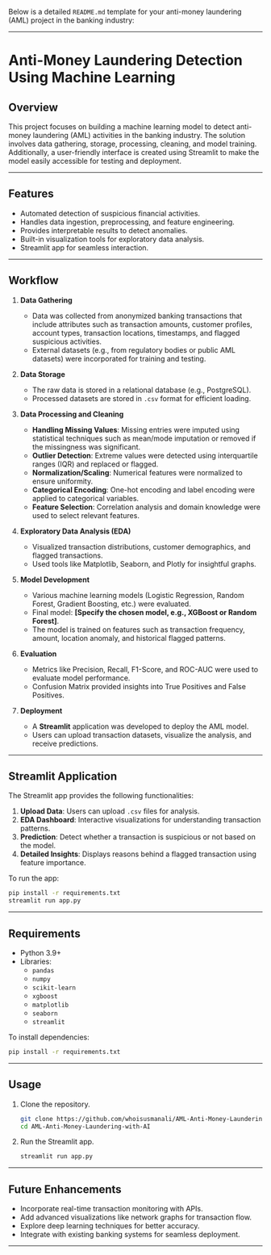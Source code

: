 Below is a detailed `README.md` template for your anti-money laundering (AML) project in the banking industry:  

---

# **Anti-Money Laundering Detection Using Machine Learning**

## **Overview**  
This project focuses on building a machine learning model to detect anti-money laundering (AML) activities in the banking industry. The solution involves data gathering, storage, processing, cleaning, and model training. Additionally, a user-friendly interface is created using Streamlit to make the model easily accessible for testing and deployment.

---

## **Features**  
- Automated detection of suspicious financial activities.
- Handles data ingestion, preprocessing, and feature engineering.
- Provides interpretable results to detect anomalies.
- Built-in visualization tools for exploratory data analysis.
- Streamlit app for seamless interaction.

---

## **Workflow**  
1. **Data Gathering**  
   - Data was collected from anonymized banking transactions that include attributes such as transaction amounts, customer profiles, account types, transaction locations, timestamps, and flagged suspicious activities.
   - External datasets (e.g., from regulatory bodies or public AML datasets) were incorporated for training and testing.

2. **Data Storage**  
   - The raw data is stored in a relational database (e.g., PostgreSQL).
   - Processed datasets are stored in `.csv` format for efficient loading.

3. **Data Processing and Cleaning**  
   - **Handling Missing Values**: Missing entries were imputed using statistical techniques such as mean/mode imputation or removed if the missingness was significant.
   - **Outlier Detection**: Extreme values were detected using interquartile ranges (IQR) and replaced or flagged.
   - **Normalization/Scaling**: Numerical features were normalized to ensure uniformity.
   - **Categorical Encoding**: One-hot encoding and label encoding were applied to categorical variables.
   - **Feature Selection**: Correlation analysis and domain knowledge were used to select relevant features.

4. **Exploratory Data Analysis (EDA)**  
   - Visualized transaction distributions, customer demographics, and flagged transactions.
   - Used tools like Matplotlib, Seaborn, and Plotly for insightful graphs.

5. **Model Development**  
   - Various machine learning models (Logistic Regression, Random Forest, Gradient Boosting, etc.) were evaluated.
   - Final model: **[Specify the chosen model, e.g., XGBoost or Random Forest]**.
   - The model is trained on features such as transaction frequency, amount, location anomaly, and historical flagged patterns.

6. **Evaluation**  
   - Metrics like Precision, Recall, F1-Score, and ROC-AUC were used to evaluate model performance.
   - Confusion Matrix provided insights into True Positives and False Positives.

7. **Deployment**  
   - A **Streamlit** application was developed to deploy the AML model.
   - Users can upload transaction datasets, visualize the analysis, and receive predictions.

---

## **Streamlit Application**  
The Streamlit app provides the following functionalities:  
1. **Upload Data**: Users can upload `.csv` files for analysis.  
2. **EDA Dashboard**: Interactive visualizations for understanding transaction patterns.  
3. **Prediction**: Detect whether a transaction is suspicious or not based on the model.  
4. **Detailed Insights**: Displays reasons behind a flagged transaction using feature importance.  

To run the app:  
```bash
pip install -r requirements.txt
streamlit run app.py
```

---

## **Requirements**  
- Python 3.9+
- Libraries:  
  - `pandas`  
  - `numpy`  
  - `scikit-learn`  
  - `xgboost`  
  - `matplotlib`  
  - `seaborn`  
  - `streamlit`  

To install dependencies:  
```bash
pip install -r requirements.txt
```

---

## **Usage**  
1. Clone the repository.  
   ```bash
   git clone https://github.com/whoisusmanali/AML-Anti-Money-Laundering-with-AI.git
   cd AML-Anti-Money-Laundering-with-AI
   ```
2. Run the Streamlit app.  
   ```bash
   streamlit run app.py
   ```

---

## **Future Enhancements**  
- Incorporate real-time transaction monitoring with APIs.
- Add advanced visualizations like network graphs for transaction flow.
- Explore deep learning techniques for better accuracy.
- Integrate with existing banking systems for seamless deployment.

---